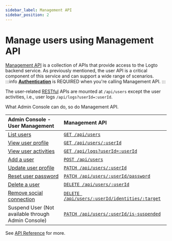 ```yaml
---
sidebar_label: Management API
sidebar_position: 2
---
```


# Manage users using Management API

[Management API](../../../docs/references/core/README.mdx#management-api) is a collection of APIs that provide access to the Logto backend service. As previously mentioned, the user API is a critical component of this service and can support a wide range of scenarios.
:::info
[**Authentication**](../../../docs/references/core/README.mdx#authentication) is REQUIRED when you're calling Management API.
:::

The user-related [RESTful](https://en.wikipedia.org/wiki/Representational_state_transfer)
APIs are mounted at `/api/users` except the user activities, i.e., user logs `/api/logs?userId=:userId`.

What Admin Console can do, so do Management API.

| Admin Console - User Management                                                                              | Management API                                                                                                                                       |
| :----------------------------------------------------------------------------------------------------------- | :--------------------------------------------------------------------------------------------------------------------------------------------------- |
| [List users](../../../docs/recipes/manage-users/admin-console.md#list-and-search-users)                      | <a href="/api/#tag/Users/paths/~1api~1users/get" target="_blank"> `GET /api/users`</a>                                                               |
| [View user profile](../../../docs/recipes/manage-users/admin-console.md#view-and-update-user-profile)        | <a href="/api/#tag/Users/paths/~1api~1users~1:userId/get" target="_blank">`GET /api/users/:userId`</a>                                               |
| [View user activities](../../../docs/recipes/manage-users/admin-console.md#view-user-activities)             | <a href="/api/#tag/Logs/paths/~1api~1logs/get" target="_blank">`GET /api/logs?userId=:userId`</a>                                                    |
| [Add a user](../../../docs/recipes/manage-users/admin-console.md#add-user)                                   | <a href="/api/#tag/Users/paths/~1api~1users/post" target="_blank">`POST /api/users`</a>                                                              |
| [Update user profile](../../../docs/recipes/manage-users/admin-console.md#view-and-update-user-profile)      | <a href="/api/#tag/Users/paths/~1api~1users~1:userId/patch" target="_blank">`PATCH /api/users/:userId`</a>                                           |
| [Reset user password](../../../docs/recipes/manage-users/admin-console.md#reset-user-password)               | <a href="/api/#tag/Users/paths/~1api~1users~1:userId~1password/patch" target="_blank">`PATCH /api/users/:userId/password`</a>                        |
| [Delete a user](../../../docs/recipes/manage-users/admin-console.md#delete-user)                             | <a href="/api/#tag/Users/paths/~1api~1users~1:userId/delete" target="_blank">`DELETE /api/users/:userId`</a>                                         |
| [Remove social connection](../../../docs/recipes/manage-users/admin-console.md#view-and-update-user-profile) | <a href="/api/#tag/Users/paths/~1api~1users~1:userId~1identities~1:target/delete" target="_blank">`DELETE /api/users/:userId/identities/:target`</a> |
| Suspend User (Not available through Admin Console)                                                           | <a href="/api/#tag/Users/paths/~1api~1users~1:userId~1password/patch" target="_blank">`PATCH /api/users/:userId/is-suspended`</a>                    |

See <a href="/api/#tag/Users" target="_blank">API Reference</a> for more.
